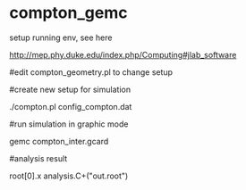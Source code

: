 # compton_gemc

setup running env, see here

http://mep.phy.duke.edu/index.php/Computing#jlab_software

#edit compton_geometry.pl to change setup

#create new setup for simulation

./compton.pl config_compton.dat

#run simulation in graphic mode

gemc compton_inter.gcard

#analysis result

root[0].x analysis.C+("out.root")







